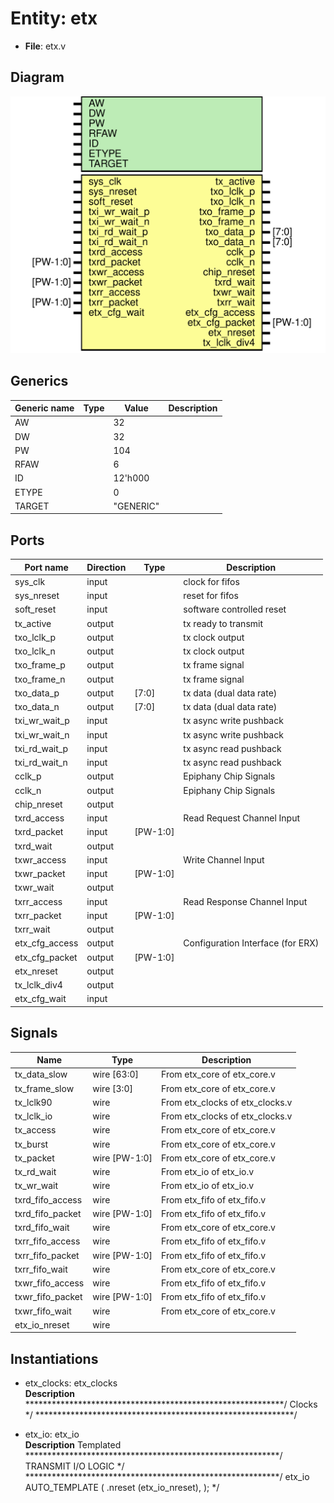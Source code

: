 # Entity: etx

- **File**: etx.v
## Diagram

![Diagram](etx.svg "Diagram")
## Generics

| Generic name | Type | Value     | Description |
| ------------ | ---- | --------- | ----------- |
| AW           |      | 32        |             |
| DW           |      | 32        |             |
| PW           |      | 104       |             |
| RFAW         |      | 6         |             |
| ID           |      | 12'h000   |             |
| ETYPE        |      | 0         |             |
| TARGET       |      | "GENERIC" |             |
## Ports

| Port name      | Direction | Type     | Description                       |
| -------------- | --------- | -------- | --------------------------------- |
| sys_clk        | input     |          | clock for fifos                   |
| sys_nreset     | input     |          | reset for fifos                   |
| soft_reset     | input     |          | software controlled reset         |
| tx_active      | output    |          | tx ready to transmit              |
| txo_lclk_p     | output    |          | tx clock output                   |
| txo_lclk_n     | output    |          | tx clock output                   |
| txo_frame_p    | output    |          | tx frame signal                   |
| txo_frame_n    | output    |          | tx frame signal                   |
| txo_data_p     | output    | [7:0]    | tx data (dual data rate)          |
|  txo_data_n    | output    | [7:0]    | tx data (dual data rate)          |
| txi_wr_wait_p  | input     |          | tx async write pushback           |
| txi_wr_wait_n  | input     |          | tx async write pushback           |
| txi_rd_wait_p  | input     |          | tx async read pushback            |
|  txi_rd_wait_n | input     |          | tx async read pushback            |
| cclk_p         | output    |          | Epiphany Chip Signals             |
| cclk_n         | output    |          | Epiphany Chip Signals             |
| chip_nreset    | output    |          |                                   |
| txrd_access    | input     |          | Read Request Channel Input        |
| txrd_packet    | input     | [PW-1:0] |                                   |
| txrd_wait      | output    |          |                                   |
| txwr_access    | input     |          | Write Channel Input               |
| txwr_packet    | input     | [PW-1:0] |                                   |
| txwr_wait      | output    |          |                                   |
| txrr_access    | input     |          | Read Response Channel Input       |
| txrr_packet    | input     | [PW-1:0] |                                   |
| txrr_wait      | output    |          |                                   |
| etx_cfg_access | output    |          | Configuration Interface (for ERX) |
| etx_cfg_packet | output    | [PW-1:0] |                                   |
| etx_nreset     | output    |          |                                   |
| tx_lclk_div4   | output    |          |                                   |
| etx_cfg_wait   | input     |          |                                   |
## Signals

| Name             | Type          | Description                      |
| ---------------- | ------------- | -------------------------------- |
| tx_data_slow     | wire [63:0]   | From etx_core of etx_core.v      |
| tx_frame_slow    | wire [3:0]    | From etx_core of etx_core.v      |
| tx_lclk90        | wire          | From etx_clocks of etx_clocks.v  |
| tx_lclk_io       | wire          | From etx_clocks of etx_clocks.v  |
| tx_access        | wire          | From etx_core of etx_core.v      |
| tx_burst         | wire          | From etx_core of etx_core.v      |
| tx_packet        | wire [PW-1:0] | From etx_core of etx_core.v      |
| tx_rd_wait       | wire          | From etx_io of etx_io.v          |
| tx_wr_wait       | wire          | From etx_io of etx_io.v          |
| txrd_fifo_access | wire          | From etx_fifo of etx_fifo.v      |
| txrd_fifo_packet | wire [PW-1:0] | From etx_fifo of etx_fifo.v      |
| txrd_fifo_wait   | wire          | From etx_core of etx_core.v      |
| txrr_fifo_access | wire          | From etx_fifo of etx_fifo.v      |
| txrr_fifo_packet | wire [PW-1:0] | From etx_fifo of etx_fifo.v      |
| txrr_fifo_wait   | wire          | From etx_core of etx_core.v      |
| txwr_fifo_access | wire          | From etx_fifo of etx_fifo.v      |
| txwr_fifo_packet | wire [PW-1:0] | From etx_fifo of etx_fifo.v      |
| txwr_fifo_wait   | wire          | From etx_core of etx_core.v      |
| etx_io_nreset    | wire          |                                  |
## Instantiations

- etx_clocks: etx_clocks
</br>**Description**
***********************************************************/
Clocks                                                    */
***********************************************************/

- etx_io: etx_io
</br>**Description**
 Templated
**********************************************************/
TRANSMIT I/O LOGIC                                       */
**********************************************************/
etx_io   AUTO_TEMPLATE (
                           .nreset		(etx_io_nreset),
    );
    */

